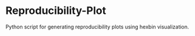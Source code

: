 # Reproducibility-Plot
Python script for generating reproducibility plots using hexbin visualization.
